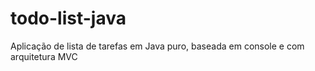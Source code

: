 # todo-list-java
Aplicação de lista de tarefas em Java puro, baseada em console e com arquitetura MVC
